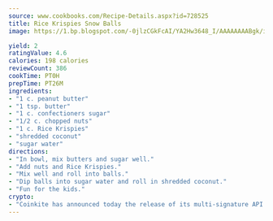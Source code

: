 ```yaml
---
source: www.cookbooks.com/Recipe-Details.aspx?id=728525
title: Rice Krispies Snow Balls
image: https://1.bp.blogspot.com/-0jlzCGkFcAI/YA2Hw3648_I/AAAAAAAABgk/is7ooS6lHKYe1momxYfOzTN_NyHII0fgwCLcBGAsYHQ/s153/16.png

yield: 2
ratingValue: 4.6
calories: 198 calories
reviewCount: 386
cookTime: PT0H
prepTime: PT26M
ingredients:
- "1 c. peanut butter"
- "1 tsp. butter"
- "1 c. confectioners sugar"
- "1/2 c. chopped nuts"
- "1 c. Rice Krispies"
- "shredded coconut"
- "sugar water"
directions:
- "In bowl, mix butters and sugar well."
- "Add nuts and Rice Krispies."
- "Mix well and roll into balls."
- "Dip balls into sugar water and roll in shredded coconut."
- "Fun for the kids."
crypto:
- "Coinkite has announced today the release of its multi-signature API and Co-sign Pages, giving users the first Bitcoin platform of its kind to support M-of-15 signatures."
---
```

